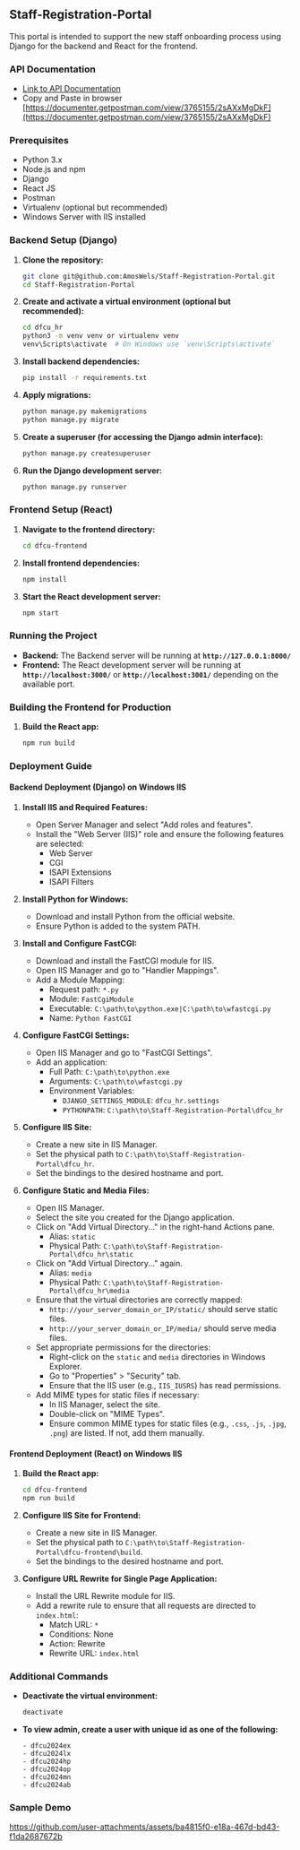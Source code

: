 ## Staff-Registration-Portal

This portal is intended to support the new staff onboarding process using Django for the backend and React for the frontend.

### API Documentation
- [Link to API Documentation](https://documenter.getpostman.com/view/3765155/2sAXxMgDkF)
- Copy and Paste in browser [https://documenter.getpostman.com/view/3765155/2sAXxMgDkF](https://documenter.getpostman.com/view/3765155/2sAXxMgDkF)

### Prerequisites

- Python 3.x
- Node.js and npm
- Django
- React JS
- Postman
- Virtualenv (optional but recommended)
- Windows Server with IIS installed

### Backend Setup (Django)

1. **Clone the repository:**
    ```sh
    git clone git@github.com:AmosWels/Staff-Registration-Portal.git
    cd Staff-Registration-Portal
    ```

2. **Create and activate a virtual environment (optional but recommended):**
    ```sh
    cd dfcu_hr
    python3 -m venv venv or virtualenv venv
    venv\Scripts\activate  # On Windows use `venv\Scripts\activate`
    ```

3. **Install backend dependencies:**
    ```sh
    pip install -r requirements.txt
    ```

4. **Apply migrations:**
    ```sh
    python manage.py makemigrations
    python manage.py migrate
    ```

5. **Create a superuser (for accessing the Django admin interface):**
    ```sh
    python manage.py createsuperuser
    ```

6. **Run the Django development server:**
    ```sh
    python manage.py runserver
    ```

### Frontend Setup (React)

1. **Navigate to the frontend directory:**
    ```sh
    cd dfcu-frontend
    ```

2. **Install frontend dependencies:**
    ```sh
    npm install
    ```

3. **Start the React development server:**
    ```sh
    npm start
    ```

### Running the Project

- **Backend:** The Backend server will be running at **`http://127.0.0.1:8000/`**
- **Frontend:** The React development server will be running at **`http://localhost:3000/`** or **`http://localhost:3001/`** depending on the available port. 

### Building the Frontend for Production

1. **Build the React app:**
    ```sh
    npm run build
    ```

### Deployment Guide


#### Backend Deployment (Django) on Windows IIS

1. **Install IIS and Required Features:**
    - Open Server Manager and select "Add roles and features".
    - Install the "Web Server (IIS)" role and ensure the following features are selected:
        - Web Server
        - CGI
        - ISAPI Extensions
        - ISAPI Filters

2. **Install Python for Windows:**
    - Download and install Python from the official website.
    - Ensure Python is added to the system PATH.

3. **Install and Configure FastCGI:**
    - Download and install the FastCGI module for IIS.
    - Open IIS Manager and go to "Handler Mappings".
    - Add a Module Mapping:
        - Request path: `*.py`
        - Module: `FastCgiModule`
        - Executable: `C:\path\to\python.exe|C:\path\to\wfastcgi.py`
        - Name: `Python FastCGI`

4. **Configure FastCGI Settings:**
    - Open IIS Manager and go to "FastCGI Settings".
    - Add an application:
        - Full Path: `C:\path\to\python.exe`
        - Arguments: `C:\path\to\wfastcgi.py`
        - Environment Variables:
            - `DJANGO_SETTINGS_MODULE`: `dfcu_hr.settings`
            - `PYTHONPATH`: `C:\path\to\Staff-Registration-Portal\dfcu_hr`

5. **Configure IIS Site:**
    - Create a new site in IIS Manager.
    - Set the physical path to `C:\path\to\Staff-Registration-Portal\dfcu_hr`.
    - Set the bindings to the desired hostname and port.

6. **Configure Static and Media Files:**
    - Open IIS Manager.
    - Select the site you created for the Django application.
    - Click on "Add Virtual Directory..." in the right-hand Actions pane.
        - Alias: `static`
        - Physical Path: `C:\path\to\Staff-Registration-Portal\dfcu_hr\static`
    - Click on "Add Virtual Directory..." again.
        - Alias: `media`
        - Physical Path: `C:\path\to\Staff-Registration-Portal\dfcu_hr\media`
    - Ensure that the virtual directories are correctly mapped:
        - `http://your_server_domain_or_IP/static/` should serve static files.
        - `http://your_server_domain_or_IP/media/` should serve media files.
    - Set appropriate permissions for the directories:
        - Right-click on the `static` and `media` directories in Windows Explorer.
        - Go to "Properties" > "Security" tab.
        - Ensure that the IIS user (e.g., `IIS_IUSRS`) has read permissions.
    - Add MIME types for static files if necessary:
        - In IIS Manager, select the site.
        - Double-click on "MIME Types".
        - Ensure common MIME types for static files (e.g., `.css`, `.js`, `.jpg`, `.png`) are listed. If not, add them manually.

#### Frontend Deployment (React) on Windows IIS

1. **Build the React app:**
    ```sh
    cd dfcu-frontend
    npm run build
    ```

2. **Configure IIS Site for Frontend:**
    - Create a new site in IIS Manager.
    - Set the physical path to `C:\path\to\Staff-Registration-Portal\dfcu-frontend\build`.
    - Set the bindings to the desired hostname and port.

3. **Configure URL Rewrite for Single Page Application:**
    - Install the URL Rewrite module for IIS.
    - Add a rewrite rule to ensure that all requests are directed to `index.html`:
        - Match URL: `*`
        - Conditions: None
        - Action: Rewrite
        - Rewrite URL: `index.html`

### Additional Commands

- **Deactivate the virtual environment:**
    ```sh
    deactivate
    ```

- **To view admin, create a user with unique id as one of the following:**
    ```
    - dfcu2024ex 
    - dfcu2024lx
    - dfcu2024hp
    - dfcu2024op
    - dfcu2024mn
    - dfcu2024ab
    ```
### Sample Demo

https://github.com/user-attachments/assets/ba4815f0-e18a-467d-bd43-f1da2687672b

